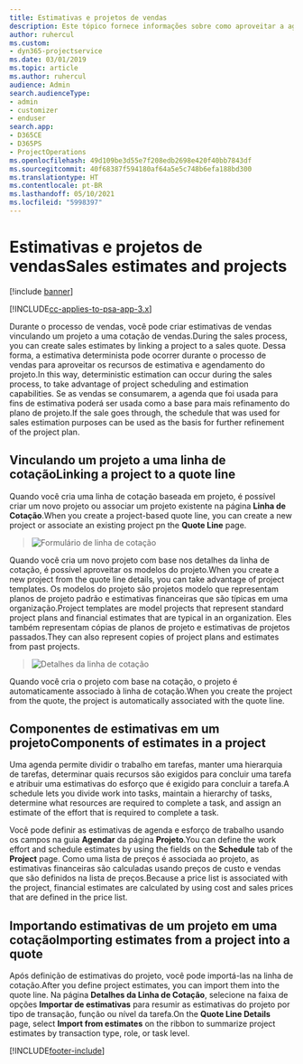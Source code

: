 ```yaml
---
title: Estimativas e projetos de vendas
description: Este tópico fornece informações sobre como aproveitar a agenda e as estimativas no processo de vendas.
author: ruhercul
ms.custom:
- dyn365-projectservice
ms.date: 03/01/2019
ms.topic: article
ms.author: ruhercul
audience: Admin
search.audienceType:
- admin
- customizer
- enduser
search.app:
- D365CE
- D365PS
- ProjectOperations
ms.openlocfilehash: 49d109be3d55e7f208edb2698e420f40bb7843df
ms.sourcegitcommit: 40f68387f594180af64a5e5c748b6efa188bd300
ms.translationtype: HT
ms.contentlocale: pt-BR
ms.lasthandoff: 05/10/2021
ms.locfileid: "5998397"
---
```

# <a name="sales-estimates-and-projects"></a><span data-ttu-id="66d0b-103">Estimativas e projetos de vendas</span><span class="sxs-lookup"><span data-stu-id="66d0b-103">Sales estimates and projects</span></span>

[!include [banner](../includes/psa-now-project-operations.md)]

[!INCLUDE[cc-applies-to-psa-app-3.x](../includes/cc-applies-to-psa-app-3x.md)]

<span data-ttu-id="66d0b-104">Durante o processo de vendas, você pode criar estimativas de vendas vinculando um projeto a uma cotação de vendas.</span><span class="sxs-lookup"><span data-stu-id="66d0b-104">During the sales process, you can create sales estimates by linking a project to a sales quote.</span></span> <span data-ttu-id="66d0b-105">Dessa forma, a estimativa determinista pode ocorrer durante o processo de vendas para aproveitar os recursos de estimativa e agendamento do projeto.</span><span class="sxs-lookup"><span data-stu-id="66d0b-105">In this way, deterministic estimation can occur during the sales process, to take advantage of project scheduling and estimation capabilities.</span></span> <span data-ttu-id="66d0b-106">Se as vendas se consumarem, a agenda que foi usada para fins de estimativa poderá ser usada como a base para mais refinamento do plano de projeto.</span><span class="sxs-lookup"><span data-stu-id="66d0b-106">If the sale goes through, the schedule that was used for sales estimation purposes can be used as the basis for further refinement of the project plan.</span></span>

## <a name="linking-a-project-to-a-quote-line"></a><span data-ttu-id="66d0b-107">Vinculando um projeto a uma linha de cotação</span><span class="sxs-lookup"><span data-stu-id="66d0b-107">Linking a project to a quote line</span></span>

<span data-ttu-id="66d0b-108">Quando você cria uma linha de cotação baseada em projeto, é possível criar um novo projeto ou associar um projeto existente na página **Linha de Cotação**.</span><span class="sxs-lookup"><span data-stu-id="66d0b-108">When you create a project-based quote line, you can create a new project or associate an existing project pn the **Quote Line** page.</span></span> 

> ![Formulário de linha de cotação](media/project-8.png)
 
<span data-ttu-id="66d0b-110">Quando você cria um novo projeto com base nos detalhes da linha de cotação, é possível aproveitar os modelos do projeto.</span><span class="sxs-lookup"><span data-stu-id="66d0b-110">When you create a new project from the quote line details, you can take advantage of project templates.</span></span> <span data-ttu-id="66d0b-111">Os modelos do projeto são projetos modelo que representam planos de projeto padrão e estimativas financeiras que são típicas em uma organização.</span><span class="sxs-lookup"><span data-stu-id="66d0b-111">Project templates are model projects that represent standard project plans and financial estimates that are typical in an organization.</span></span> <span data-ttu-id="66d0b-112">Eles também representam cópias de planos de projeto e estimativas de projetos passados.</span><span class="sxs-lookup"><span data-stu-id="66d0b-112">They can also represent copies of project plans and estimates from past projects.</span></span>

> ![Detalhes da linha de cotação](media/project-9.png)
  
<span data-ttu-id="66d0b-114">Quando você cria o projeto com base na cotação, o projeto é automaticamente associado à linha de cotação.</span><span class="sxs-lookup"><span data-stu-id="66d0b-114">When you create the project from the quote, the project is automatically associated with the quote line.</span></span>

## <a name="components-of-estimates-in-a-project"></a><span data-ttu-id="66d0b-115">Componentes de estimativas em um projeto</span><span class="sxs-lookup"><span data-stu-id="66d0b-115">Components of estimates in a project</span></span>

<span data-ttu-id="66d0b-116">Uma agenda permite dividir o trabalho em tarefas, manter uma hierarquia de tarefas, determinar quais recursos são exigidos para concluir uma tarefa e atribuir uma estimativas do esforço que é exigido para concluir a tarefa.</span><span class="sxs-lookup"><span data-stu-id="66d0b-116">A schedule lets you divide work into tasks, maintain a hierarchy of tasks, determine what resources are required to complete a task, and assign an estimate of the effort that is required to complete a task.</span></span>

<span data-ttu-id="66d0b-117">Você pode definir as estimativas de agenda e esforço de trabalho usando os campos na guia **Agendar** da página **Projeto**.</span><span class="sxs-lookup"><span data-stu-id="66d0b-117">You can define the work effort and schedule estimates by using the fields on the **Schedule** tab of the **Project** page.</span></span> <span data-ttu-id="66d0b-118">Como uma lista de preços é associada ao projeto, as estimativas financeiras são calculadas usando preços de custo e vendas que são definidos na lista de preços.</span><span class="sxs-lookup"><span data-stu-id="66d0b-118">Because a price list is associated with the project, financial estimates are calculated by using cost and sales prices that are defined in the price list.</span></span>

## <a name="importing-estimates-from-a-project-into-a-quote"></a><span data-ttu-id="66d0b-119">Importando estimativas de um projeto em uma cotação</span><span class="sxs-lookup"><span data-stu-id="66d0b-119">Importing estimates from a project into a quote</span></span>

<span data-ttu-id="66d0b-120">Após definição de estimativas do projeto, você pode importá-las na linha de cotação.</span><span class="sxs-lookup"><span data-stu-id="66d0b-120">After you define project estimates, you can import them into the quote line.</span></span> <span data-ttu-id="66d0b-121">Na página **Detalhes da Linha de Cotação**, selecione na faixa de opções **Importar de estimativas** para resumir as estimativas do projeto por tipo de transação, função ou nível da tarefa.</span><span class="sxs-lookup"><span data-stu-id="66d0b-121">On the **Quote Line Details** page, select **Import from estimates** on the ribbon to summarize project estimates by transaction type, role, or task level.</span></span>


[!INCLUDE[footer-include](../includes/footer-banner.md)]